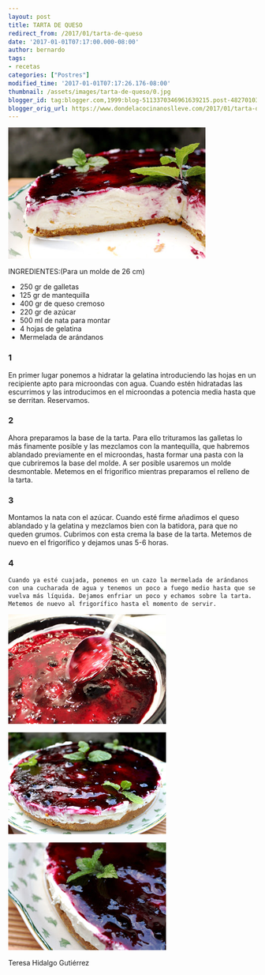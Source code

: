 ```yaml
---
layout: post
title: TARTA DE QUESO
redirect_from: /2017/01/tarta-de-queso
date: '2017-01-01T07:17:00.000-08:00'
author: bernardo
tags:
- recetas
categories: ["Postres"]
modified_time: '2017-01-01T07:17:26.176-08:00'
thumbnail: /assets/images/tarta-de-queso/0.jpg
blogger_id: tag:blogger.com,1999:blog-5113370346961639215.post-4827010316362612478
blogger_orig_url: https://www.dondelacocinanoslleve.com/2017/01/tarta-de-queso.html
---
```


![](/assets/images/tarta-de-queso/0.jpg)

  
INGREDIENTES:(Para un molde de 26 cm)
* 250 gr de galletas
* 125 gr de mantequilla
* 400 gr de queso cremoso
* 220 gr de azúcar
* 500 ml de nata para montar
* 4 hojas de gelatina
* Mermelada de arándanos  

### 1

En primer lugar ponemos a hidratar la gelatina introduciendo las hojas en un recipiente apto para microondas con agua. Cuando estén hidratadas las escurrimos y las introducimos en el microondas a potencia media hasta que se derritan. Reservamos.    

### 2

Ahora preparamos la base de la tarta. Para ello trituramos las galletas lo más finamente posible y las mezclamos con la mantequilla, que habremos ablandado previamente en el microondas, hasta formar una pasta con la que cubriremos la base del molde. A ser posible usaremos un molde desmontable. Metemos en el frigorífico mientras preparamos el relleno de la tarta.  

### 3

Montamos la nata con el azúcar. Cuando esté firme añadimos el queso ablandado y la gelatina y mezclamos bien con la batidora, para que no queden grumos. Cubrimos con esta crema la base de la tarta. Metemos de nuevo en el frigorífico y dejamos unas 5-6 horas.  

### 4

    Cuando ya esté cuajada, ponemos en un cazo la mermelada de arándanos con una cucharada de agua y tenemos un poco a fuego medio hasta que se vuelva más líquida. Dejamos enfriar un poco y echamos sobre la tarta. Metemos de nuevo al frigorífico hasta el momento de servir.  

![](/assets/images/tarta-de-queso/1.jpg)

  

![](/assets/images/tarta-de-queso/2.jpg)

  

![](/assets/images/tarta-de-queso/3.jpg)

  

Teresa Hidalgo Gutiérrez
